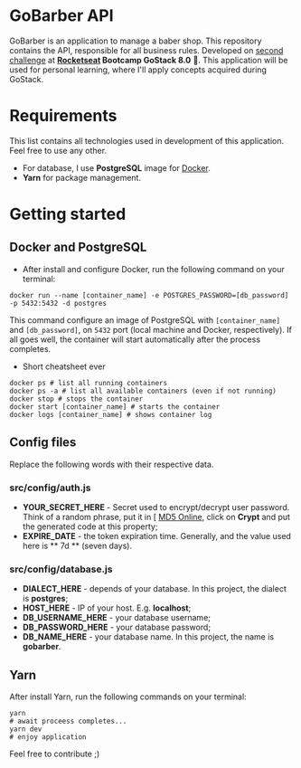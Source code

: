 # GoBarber API

GoBarber is an application to manage a baber shop. This repository contains the API, responsible for all business rules.
Developed on [second challenge](https://github.com/Rocketseat/bootcamp-gostack-desafio-02/blob/master/README.md#desafio-02-iniciando-aplica%C3%A7%C3%A3o) at **[Rocketseat](https://rocketseat.com.br/) Bootcamp GoStack 8.0** :rocket:.
This application will be used for personal learning, where I'll apply concepts acquired during GoStack.

# Requirements
This list contains all technologies used in development of this application. Feel free to use any other.
- For database, I use **PostgreSQL** image for [Docker](https://docs.docker.com/install/).
- **Yarn** for package management.

# Getting started
## Docker and PostgreSQL
- After install and configure Docker, run the following command on your terminal:

```
docker run --name [container_name] -e POSTGRES_PASSWORD=[db_password] -p 5432:5432 -d postgres
```

This command configure an image of PostgreSQL with `[container_name]` and `[db_password]`, on `5432` port (local machine and Docker, respectively). If all goes well, the container will start automatically after the process completes.

- Short cheatsheet ever
```shell
docker ps # list all running containers
docker ps -a # list all available containers (even if not running)
docker stop # stops the container
docker start [container_name] # starts the container
docker logs [container_name] # shows container log
```

## Config files
Replace the following words with their respective data.

### src/config/auth.js
- **YOUR_SECRET_HERE** - Secret used to encrypt/decrypt user password. Think of a random phrase, put it in [ [MD5 Online](https://www.md5online.org/), click on **Crypt** and put the generated code at this property;
- **EXPIRE_DATE** - the token expiration time. Generally, and the value used here is ** 7d ** (seven days).

### src/config/database.js

- **DIALECT_HERE** - depends of your database. In this project, the dialect is **postgres**;
- **HOST_HERE** - IP of your host. E.g. **localhost**;
- **DB_USERNAME_HERE** - your database username;
- **DB_PASSWORD_HERE** - your database password;
- **DB_NAME_HERE** - your database name. In this project, the name is **gobarber**.

## Yarn
After install Yarn, run the following commands on your terminal:
```
yarn
# await proceess completes...
yarn dev
# enjoy application
```

Feel free to contribute ;)

